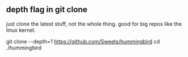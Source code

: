 ## depth flag in git clone
just clone the latest stuff, not the whole thing.
good for big repos like the linux kernel.

git clone --depth=1 https://github.com/Sweets/hummingbird
cd ./hummingbird
